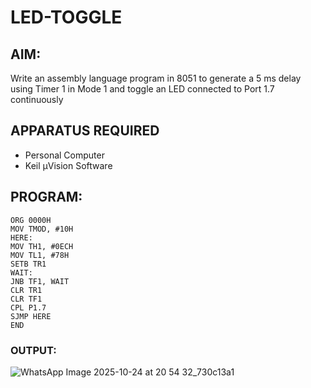 # LED-TOGGLE

## AIM:
Write an assembly language program in 8051 to generate a 5 ms delay using Timer 1 in Mode 1 and toggle an LED connected to Port 1.7 continuously

## APPARATUS REQUIRED
- Personal Computer  
- Keil µVision Software

 ## PROGRAM:
 ```
ORG 0000H
MOV TMOD, #10H
HERE:
MOV TH1, #0ECH
MOV TL1, #78H
SETB TR1
WAIT:
JNB TF1, WAIT
CLR TR1
CLR TF1
CPL P1.7
SJMP HERE
END
```
### OUTPUT:
![WhatsApp Image 2025-10-24 at 20 54 32_730c13a1](https://github.com/user-attachments/assets/ca93dd07-b367-4b0c-91bb-8f830047980b)

